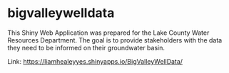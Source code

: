 # bigvalleywelldata
This Shiny Web Application was prepared for the Lake County Water Resources Department. The goal is to provide stakeholders with the data they need to be informed on their groundwater basin. 

Link: https://liamhealeyyes.shinyapps.io/BigValleyWellData/
